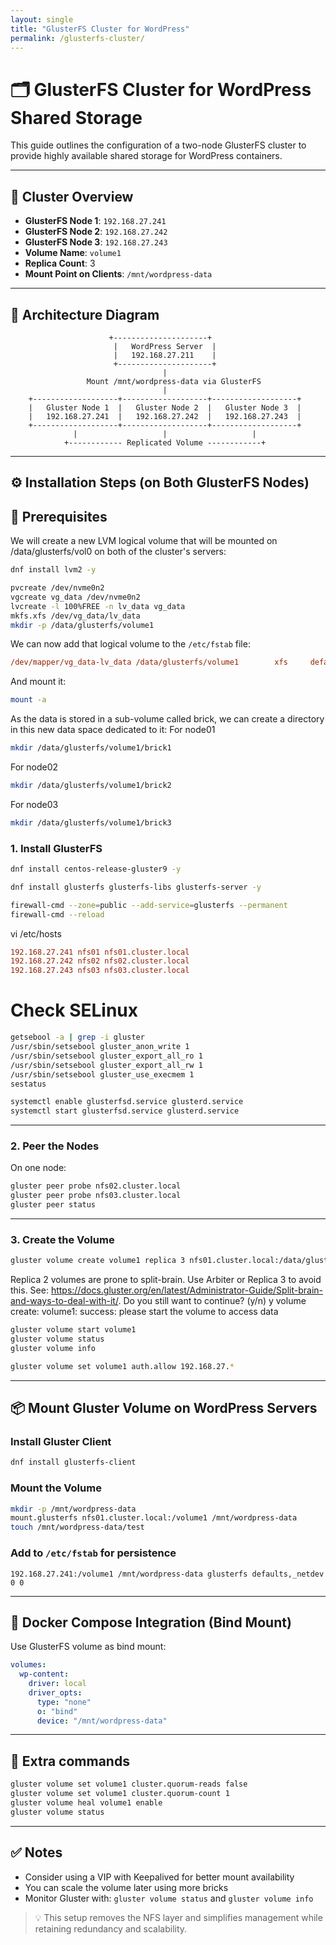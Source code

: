 ```yaml
---
layout: single
title: "GlusterFS Cluster for WordPress"
permalink: /glusterfs-cluster/
---
```


# 🗂️ GlusterFS Cluster for WordPress Shared Storage

This guide outlines the configuration of a two-node GlusterFS cluster to provide highly available shared storage for WordPress containers.

---

## 🧱 Cluster Overview

- **GlusterFS Node 1**: `192.168.27.241`
- **GlusterFS Node 2**: `192.168.27.242`
- **GlusterFS Node 3**: `192.168.27.243`
- **Volume Name**: `volume1`
- **Replica Count**: 3
- **Mount Point on Clients**: `/mnt/wordpress-data`

---

## 📌 Architecture Diagram

```
                      +---------------------+
                       |   WordPress Server  |
                       |   192.168.27.211    |
                       +---------------------+
                                  |      
                 Mount /mnt/wordpress-data via GlusterFS
                                  |
    +-------------------+-------------------+-------------------+
    |   Gluster Node 1  |   Gluster Node 2  |   Gluster Node 3  |
    |   192.168.27.241  |   192.168.27.242  |   192.168.27.243  |
    +-------------------+-------------------+-------------------+
              |                   |                   |        
            +------------ Replicated Volume ------------+
```

---

## ⚙️ Installation Steps (on Both GlusterFS Nodes)

## 🧰 Prerequisites

We will create a new LVM logical volume that will be mounted on /data/glusterfs/vol0 on both of the cluster's servers:
```bash
dnf install lvm2 -y
```
```bash
pvcreate /dev/nvme0n2
vgcreate vg_data /dev/nvme0n2
lvcreate -l 100%FREE -n lv_data vg_data
mkfs.xfs /dev/vg_data/lv_data
mkdir -p /data/glusterfs/volume1
```

We can now add that logical volume to the ``/etc/fstab`` file:
```ini
/dev/mapper/vg_data-lv_data /data/glusterfs/volume1        xfs     defaults        1 2
```

And mount it:
```bash
mount -a
```

As the data is stored in a sub-volume called brick, we can create a directory in this new data space dedicated to it:
For node01
```bash
mkdir /data/glusterfs/volume1/brick1
```

For node02
```bash
mkdir /data/glusterfs/volume1/brick2
```

For node03
```bash
mkdir /data/glusterfs/volume1/brick3
```

### 1. Install GlusterFS

```bash
dnf install centos-release-gluster9 -y
```
```bash
dnf install glusterfs glusterfs-libs glusterfs-server -y
```

```bash
firewall-cmd --zone=public --add-service=glusterfs --permanent
firewall-cmd --reload
```

vi /etc/hosts
```ini
192.168.27.241 nfs01 nfs01.cluster.local
192.168.27.242 nfs02 nfs02.cluster.local
192.168.27.243 nfs03 nfs03.cluster.local
```
# Check SELinux
```bash
getsebool -a | grep -i gluster
/usr/sbin/setsebool gluster_anon_write 1
/usr/sbin/setsebool gluster_export_all_ro 1
/usr/sbin/setsebool gluster_export_all_rw 1
/usr/sbin/setsebool gluster_use_execmem 1
sestatus
```

```bash
systemctl enable glusterfsd.service glusterd.service
systemctl start glusterfsd.service glusterd.service
```

---

### 2. Peer the Nodes

On one node:
```bash
gluster peer probe nfs02.cluster.local
gluster peer probe nfs03.cluster.local
gluster peer status
```

---

### 3. Create the Volume

```bash
gluster volume create volume1 replica 3 nfs01.cluster.local:/data/glusterfs/volume1/brick1/ nfs02.cluster.local:/data/glusterfs/volume1/brick2/ nfs03.cluster.local:/data/glusterfs/volume1/brick3/ force
```
Replica 2 volumes are prone to split-brain. Use Arbiter or Replica 3 to avoid this. See: https://docs.gluster.org/en/latest/Administrator-Guide/Split-brain-and-ways-to-deal-with-it/.
Do you still want to continue?
 (y/n) y
volume create: volume1: success: please start the volume to access data

```bash
gluster volume start volume1
gluster volume status
gluster volume info
```

```bash
gluster volume set volume1 auth.allow 192.168.27.*
```

---

## 📦 Mount Gluster Volume on WordPress Servers

### Install Gluster Client

```bash
dnf install glusterfs-client
```

### Mount the Volume

```bash
mkdir -p /mnt/wordpress-data
mount.glusterfs nfs01.cluster.local:/volume1 /mnt/wordpress-data
touch /mnt/wordpress-data/test
```

### Add to `/etc/fstab` for persistence

```fstab
192.168.27.241:/volume1 /mnt/wordpress-data glusterfs defaults,_netdev 0 0
```

---

## 🐳 Docker Compose Integration (Bind Mount)

Use GlusterFS volume as bind mount:

```yaml
volumes:
  wp-content:
    driver: local
    driver_opts:
      type: "none"
      o: "bind"
      device: "/mnt/wordpress-data"
```

---

## 🚀 Extra commands

```bash
gluster volume set volume1 cluster.quorum-reads false
gluster volume set volume1 cluster.quorum-count 1
gluster volume heal volume1 enable
gluster volume status
```
---

## ✅ Notes

- Consider using a VIP with Keepalived for better mount availability
- You can scale the volume later using more bricks
- Monitor Gluster with: `gluster volume status` and `gluster volume info`

> 💡 This setup removes the NFS layer and simplifies management while retaining redundancy and scalability.